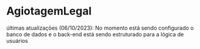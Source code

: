 # AgiotagemLegal
últimas atualizações (06/10/2023):
No momento está sendo configurado o banco de dados e o back-end está sendo estruturado para a lógica de usuários
